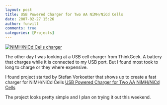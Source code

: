 ```yaml
---
layout: post
title: USB Powered Charger for Two AA NiMH/NiCd Cells
date: 2007-02-27 15:26
author: funvill
comments: true
categories: [Projects]
---
```

<a href="http://blog.abluestar.com/public/uploads/2007/02/t-completed.jpg" title="NiMH/NiCd Cells charger"><img src="http://blog.abluestar.com/public/uploads/2007/02/t-completed.thumbnail.jpg" alt="NiMH/NiCd Cells charger" border="0" /></a>

The other day I was looking at a USB cell charger from ThinkGeek.
A battery that charges while it is connected to my USB port.
But I found most took to long to charge or they where expensive.

I found project started by Stefan Vorkoetter that shows up to create a fast charger for NiMH/NiCd Cells <a href="http://www.stefanv.com/electronics/usb_charger.html">USB Powered Charger for Two AA NiMH/NiCd Cells</a>

The project looks pretty simple and I plan on trying it out this weekend.
